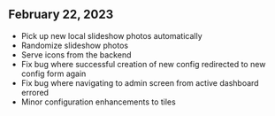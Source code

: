 <h2>February 22, 2023</h2>

* Pick up new local slideshow photos automatically
* Randomize slideshow photos
* Serve icons from the backend
* Fix bug where successful creation of new config redirected to new config form again
* Fix bug where navigating to admin screen from active dashboard errored
* Minor configuration enhancements to tiles